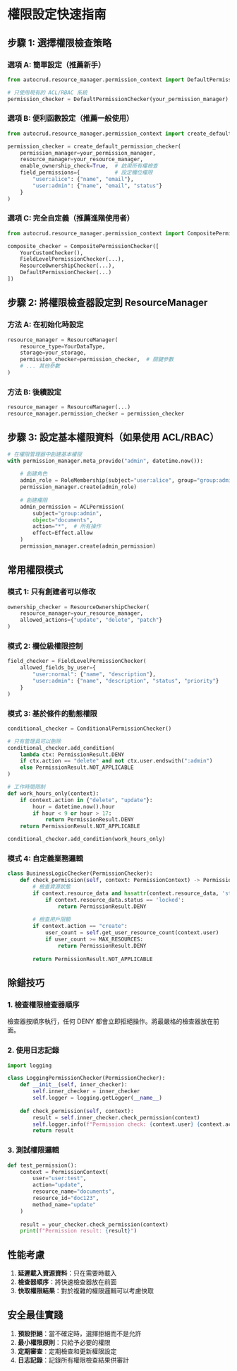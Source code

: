 # 權限設定快速指南

## 步驟 1: 選擇權限檢查策略

### 選項 A: 簡單設定（推薦新手）
```python
from autocrud.resource_manager.permission_context import DefaultPermissionChecker

# 只使用現有的 ACL/RBAC 系統
permission_checker = DefaultPermissionChecker(your_permission_manager)
```

### 選項 B: 便利函數設定（推薦一般使用）
```python
from autocrud.resource_manager.permission_context import create_default_permission_checker

permission_checker = create_default_permission_checker(
    permission_manager=your_permission_manager,
    resource_manager=your_resource_manager,
    enable_ownership_check=True,  # 啟用所有權檢查
    field_permissions={           # 設定欄位權限
        "user:alice": {"name", "email"},
        "user:admin": {"name", "email", "status"}
    }
)
```

### 選項 C: 完全自定義（推薦進階使用者）
```python
from autocrud.resource_manager.permission_context import CompositePermissionChecker

composite_checker = CompositePermissionChecker([
    YourCustomChecker(),
    FieldLevelPermissionChecker(...),
    ResourceOwnershipChecker(...),
    DefaultPermissionChecker(...)
])
```

## 步驟 2: 將權限檢查器設定到 ResourceManager

### 方法 A: 在初始化時設定
```python
resource_manager = ResourceManager(
    resource_type=YourDataType,
    storage=your_storage,
    permission_checker=permission_checker,  # 關鍵參數
    # ... 其他參數
)
```

### 方法 B: 後續設定
```python
resource_manager = ResourceManager(...)
resource_manager.permission_checker = permission_checker
```

## 步驟 3: 設定基本權限資料（如果使用 ACL/RBAC）

```python
# 在權限管理器中創建基本權限
with permission_manager.meta_provide("admin", datetime.now()):
    
    # 創建角色
    admin_role = RoleMembership(subject="user:alice", group="group:admin")
    permission_manager.create(admin_role)
    
    # 創建權限
    admin_permission = ACLPermission(
        subject="group:admin",
        object="documents", 
        action="*",  # 所有操作
        effect=Effect.allow
    )
    permission_manager.create(admin_permission)
```

## 常用權限模式

### 模式 1: 只有創建者可以修改
```python
ownership_checker = ResourceOwnershipChecker(
    resource_manager=your_resource_manager,
    allowed_actions={"update", "delete", "patch"}
)
```

### 模式 2: 欄位級權限控制
```python
field_checker = FieldLevelPermissionChecker(
    allowed_fields_by_user={
        "user:normal": {"name", "description"},
        "user:admin": {"name", "description", "status", "priority"}
    }
)
```

### 模式 3: 基於條件的動態權限
```python
conditional_checker = ConditionalPermissionChecker()

# 只有管理員可以刪除
conditional_checker.add_condition(
    lambda ctx: PermissionResult.DENY 
    if ctx.action == "delete" and not ctx.user.endswith(":admin")
    else PermissionResult.NOT_APPLICABLE
)

# 工作時間限制
def work_hours_only(context):
    if context.action in {"delete", "update"}:
        hour = datetime.now().hour
        if hour < 9 or hour > 17:
            return PermissionResult.DENY
    return PermissionResult.NOT_APPLICABLE

conditional_checker.add_condition(work_hours_only)
```

### 模式 4: 自定義業務邏輯
```python
class BusinessLogicChecker(PermissionChecker):
    def check_permission(self, context: PermissionContext) -> PermissionResult:
        # 檢查資源狀態
        if context.resource_data and hasattr(context.resource_data, 'status'):
            if context.resource_data.status == 'locked':
                return PermissionResult.DENY
        
        # 檢查用戶限額
        if context.action == "create":
            user_count = self.get_user_resource_count(context.user)
            if user_count >= MAX_RESOURCES:
                return PermissionResult.DENY
        
        return PermissionResult.NOT_APPLICABLE
```

## 除錯技巧

### 1. 檢查權限檢查器順序
檢查器按順序執行，任何 DENY 都會立即拒絕操作。將最嚴格的檢查器放在前面。

### 2. 使用日志記錄
```python
import logging

class LoggingPermissionChecker(PermissionChecker):
    def __init__(self, inner_checker):
        self.inner_checker = inner_checker
        self.logger = logging.getLogger(__name__)
    
    def check_permission(self, context):
        result = self.inner_checker.check_permission(context)
        self.logger.info(f"Permission check: {context.user} {context.action} {context.resource_name} -> {result}")
        return result
```

### 3. 測試權限邏輯
```python
def test_permission():
    context = PermissionContext(
        user="user:test",
        action="update", 
        resource_name="documents",
        resource_id="doc123",
        method_name="update"
    )
    
    result = your_checker.check_permission(context)
    print(f"Permission result: {result}")
```

## 性能考慮

1. **延遲載入資源資料**：只在需要時載入
2. **檢查器順序**：將快速檢查器放在前面
3. **快取權限結果**：對於複雜的權限邏輯可以考慮快取

## 安全最佳實踐

1. **預設拒絕**：當不確定時，選擇拒絕而不是允許
2. **最小權限原則**：只給予必要的權限
3. **定期審查**：定期檢查和更新權限設定
4. **日志記錄**：記錄所有權限檢查結果供審計
